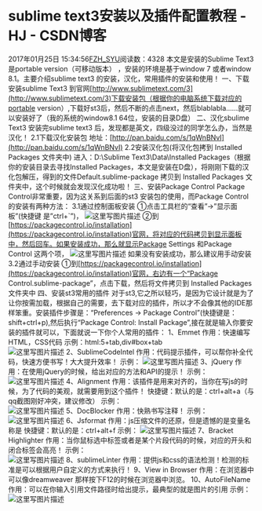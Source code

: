 # sublime text3安装以及插件配置教程 - HJ - CSDN博客
2017年01月25日 15:34:56[FZH_SYU](https://me.csdn.net/feizaoSYUACM)阅读数：4328
本文是安装的Sublime Text3是portable version（可移动版本） ，安装的环境是基于window 7 或者window 8.1。主要介绍sublime text3 的安装，汉化，常用插件的安装和使用！
一、下载安装sublime Text3
到官网[http://www.sublimetext.com/3](http://www.sublimetext.com/3)下载安装包（根据你的电脑系统下载对应的portable version）,下载好st3后，然后不断的点击next，然后blablabla……就可以安装好了（我的系统的window8.1 64位，安装的目录D盘）
二、汉化sbulime Text3
安装完sublime text3 后，发现都是英文，四级没过的同学怎么办，当然是汉化！
2.1下载汉化安装包
地址：[http://pan.baidu.com/s/1qWnBNvI](http://pan.baidu.com/s/1qWnBNvI)
2.2安装汉化包(将汉化包拷到 Installed Packages 文件夹中)
进入：D:\Sublime Text3\Data\Installed Packages（根据你的安装目录去寻找Installed Packages，本文是安装在D盘），将刚刚下载的汉化包解压，得到的文件Default.sublime-package 拷贝到 Installed Packages 文件夹中，这个时候就会发现汉化成功啦！
三、安装Package Control
Package Control非常重要，因为这关系到后面的st3 安装包的使用，而Package Control 的安装有两种方法：
3.1通过控制面板安装
①点击工具栏的“查看”->”显示面板”(快捷键 是”ctrl+`”)，
![这里写图片描述](http://images.cnitblog.com/blog2015/631758/201505/091642005631557.png)
②到[https://packagecontrol.io/installation](https://packagecontrol.io/installation)官网，将对应的代码拷贝到显示面板中，然后回车。如果安装成功，那么就显示Package Settings 和Package Control 这两个项， 
![这里写图片描述](http://images.cnitblog.com/blog2015/631758/201505/091649311102979.png)
如果没有安装成功，那么建议用手动安装
3.2通过手动安装
①到[https://packagecontrol.io/installation](https://packagecontrol.io/installation)官网，右边有一个“Package Control.sublime-package”，点击下载，然后将文件拷贝到 Installed Packages文件夹中
四、安装st3常用的插件
对于st3,它之所以轻巧，是因为它设计就是为了让你按需加载，根据自己的需要，去下载对应的插件，所以才不会像其他的IDE那样笨重。安装插件步骤是：“Preferences -> Package Control”(快捷键是：shift+ctrl+p),然后执行“Package Control: Install Package”,接在就是输入你要安装的插件就可以，下面就说一下你个人常用的插件：
1、Emmet
作用：快速编写HTML，CSS代码
示例：html:5+tab,div#box+tab  
![这里写图片描述](http://images0.cnblogs.com/blog2015/631758/201505/151540360795722.gif)
2、SublimeCodeIntel
作用：代码提示插件，可以帮你补全代码，快速方便书写！大大提升效率！
示例： 
![这里写图片描述](http://images0.cnblogs.com/blog2015/631758/201505/151551427202226.gif)
3、jQuery
作用：在使用jQuery的时候，给出对应的方法和API的提示！
示例： 
![这里写图片描述](http://images0.cnblogs.com/blog2015/631758/201505/151605025951760.gif)
4、Alignment
作用：该插件是用来对齐的，当你在写js的时候，为了代码的美观，就需要用到这个插件！
快捷键：默认的是：ctrl+alt+a（与qq截图刚好冲突，建议修改）
示例：  
![这里写图片描述](http://images0.cnblogs.com/blog2015/631758/201505/151610175327011.gif)
5、DocBlocker
作用：快熟书写注释！
示例：
![这里写图片描述](http://images0.cnblogs.com/blog2015/631758/201505/151611508452970.gif)
    6、Jsformat
作用：js压缩文件的还原，但是遗憾的是变量名称是
快捷键：默认的是：ctrl+alt+f
示例：
![这里写图片描述](http://images0.cnblogs.com/blog2015/631758/201505/151618097988730.gif)
   7、Bracket Highlighter
作用：当你鼠标选中标签或者是某个片段代码的时候，对应的开头和闭合标签会高亮！
示例：  
![这里写图片描述](http://images0.cnblogs.com/blog2015/631758/201505/151619285176915.gif)
8、sublimeLinter
作用：提供js和css的语法检测！检测的标准是可以根据用户自定义的方式来执行！
9、View in Browser
作用：在浏览器中可以像dreamweaver 那样按下F12的时候在浏览器中浏览。
10、AutoFileName
作用：可以在你输入引用文件路径时给出提示，最典型的就是图片的引用
示例：  
![这里写图片描述](http://images0.cnblogs.com/blog2015/631758/201505/162238054396226.gif)

